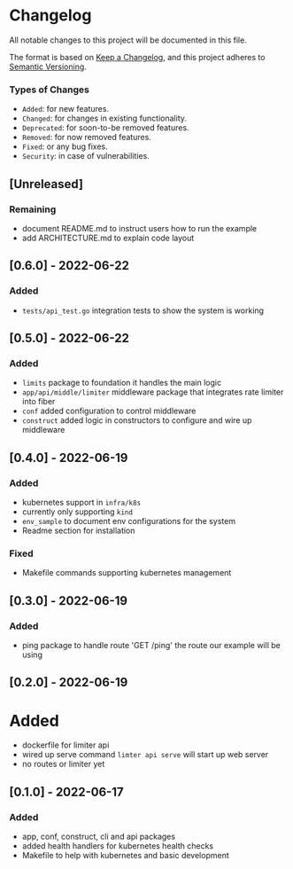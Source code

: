 # Changelog
All notable changes to this project will be documented in this file.

The format is based on [Keep a Changelog](https://keepachangelog.com/en/1.0.0/),
and this project adheres to [Semantic Versioning](https://semver.org/spec/v2.0.0.html).

### Types of Changes
- `Added`: for new features.
- `Changed`:  for changes in existing functionality.
- `Deprecated`: for soon-to-be removed features.
- `Removed`:  for now removed features.
- `Fixed`: or any bug fixes.
- `Security`: in case of vulnerabilities.

## [Unreleased]
### Remaining 
- document README.md to instruct users how to run the example
- add ARCHITECTURE.md to explain code layout


## [0.6.0] - 2022-06-22
### Added
- `tests/api_test.go` integration tests to show the system is working

## [0.5.0] - 2022-06-22
### Added 
- `limits` package to foundation it handles the main logic
- `app/api/middle/limiter` middleware package that integrates rate limiter into fiber
- `conf` added configuration to control middleware
- `construct` added logic in constructors to configure and wire up middleware

## [0.4.0] - 2022-06-19
### Added
- kubernetes support in `infra/k8s`
- currently only supporting `kind`
- `env_sample` to document env configurations for the system
- Readme section for installation

### Fixed
- Makefile commands supporting kubernetes management


## [0.3.0] - 2022-06-19
### Added
- ping package to handle route 'GET /ping' the route our example will be using

## [0.2.0] - 2022-06-19
# Added
- dockerfile for limiter api
- wired up serve command `limter api serve` will start up web server
- no routes or limiter yet

## [0.1.0] - 2022-06-17
### Added
- app, conf, construct, cli and api packages
- added health handlers for kubernetes health checks
- Makefile to help with kubernetes and basic development